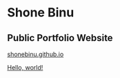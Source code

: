 # Shone Binu

## Public Portfolio Website 
[shonebinu.github.io
](https://shonebinu.github.io)

<a href="http://example.com/" target="_blank">Hello, world!</a>
